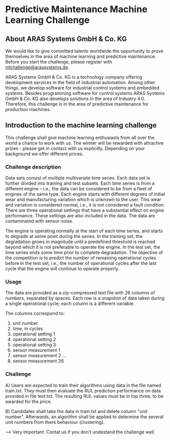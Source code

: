 # Predictive Maintenance Machine Learning Challenge

## About ARAS Systems GmbH & Co. KG

We would like to give committed talents worldwide the opportunity to prove themselves in the area of machine learning and predictive maintenance. Before you start the challenge, please register with mlchallenge@arassystems.de.

ARAS Systems GmbH & Co. KG is a technology company offering development services in the field of industrial automation. Among other things, we develop software for industrial control systems and embedded systems. Besides programming software for control systems ARAS Systems GmbH & Co. KG also develops solutions in the area of Industry 4.0. Therefore, this challenge is in the area of predictive maintenance for production machines. 

## Introduction to the machine learning challenge

This challenge shall give machine learning enthusiasts from all over the world a chance to work with us. The winner will be rewarded with attractive prizes - please get in contact with us explicitly. Depending on your background we offer different prices.

### Challenge description
Data sets consist of multiple multivariate time series. Each data set is further divided into training and test subsets. Each time series is from a different engine – i.e., the data can be considered to be from a fleet of engines of  the  same  type.  Each  engine  starts  with  different  degrees  of  initial  wear  and  manufacturing variation  which  is  unknown  to  the  user.  This  wear  and  variation  is  considered  normal,  i.e.,  it  is  not considered a fault condition. There are three operational settings that have a substantial effect on engine performance. These settings are also included in the data. The data are contaminated with sensor noise. 

The  engine  is  operating  normally  at  the  start  of  each  time  series,  and  starts  to  degrade  at  some  point during the series. In the training set, the degradation grows in magnitude until a predefined threshold is reached beyond which it is not preferable to operate the engine. In the test set, the time series ends some time  prior  to  complete  degradation.  The  objective  of  the  competition  is  to  predict  the  number  of remaining operational cycles before in the test set, i.e., the number of operational cycles after the last cycle that the engine will continue to operate properly. 

### Usage
The data are provided as a zip-compressed text file with 26 columns of numbers, separated by spaces. Each row is a snapshot of data taken during a single operational cycle; each column is a different variable. 

The columns correspond to: 
1)  unit number 
2)  time, in cycles 
3)  operational setting 1 
4)  operational setting 2 
5)  operational setting 3 
6)  sensor measurement  1 
7)  sensor measurement  2 
... 
26)  sensor measurement  26 

### Challenge
A) Users are expected to train their algorithms using data in the file named train.txt. They must then evaluate  the  RUL  prediction  performance  on  data  provided  in  file  test.txt.  The resulting RUL values must be in top three, to be awarded for the price. 

B) Candidates shall take the data in train.txt and delete column "unit number". Afterwards, an algorithm shall be applied to determine the several unit numbers from there behaviour (clustering).

--> Very Important: Contat us if you don't undestand the challenge well. 
